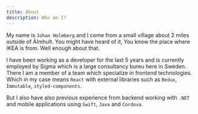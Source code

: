 ```yaml
---
title: About
description: Who am I?
---
```


My name is `Johan Holmberg` and I come from a small village about 2 miles outside of Älmhult.
You might have heard of it, You know the place where IKEA is from. Well enough about that.

I have been working as a developer for the last 5 years and is currently employed by Sigma which is a large consultancy bureu here in Sweden.
There I am a member of a team which specialize in frontend technologies. Which in my case means `React` with external
libraries such as `Redux`, `Ìmmutable`, `styled-components`.

But I also have also previous experience from backend working with `.NET` and mobile applications using `Swift`, `Java` and `Cordova`.
